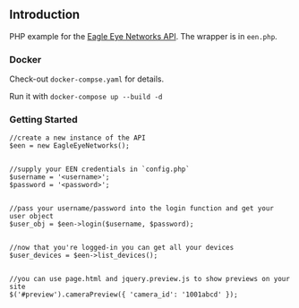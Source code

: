 ## Introduction ##

PHP example for the [Eagle Eye Networks API](https://apidocs.eagleeyenetworks.com).  The wrapper is in `een.php`.

### Docker ###

Check-out `docker-compse.yaml` for details.

Run it with `docker-compose up --build -d`


### Getting Started ###

    //create a new instance of the API
    $een = new EagleEyeNetworks();


    //supply your EEN credentials in `config.php`
    $username = '<username>';
    $password = '<password>';


    //pass your username/password into the login function and get your user object
    $user_obj = $een->login($username, $password);


    //now that you're logged-in you can get all your devices
    $user_devices = $een->list_devices();


    //you can use page.html and jquery.preview.js to show previews on your site
    $('#preview').cameraPreview({ 'camera_id': '1001abcd' });


